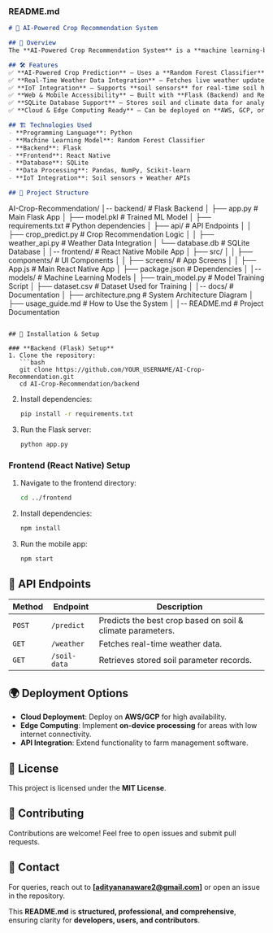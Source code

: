 ### **README.md**  

```markdown
# 🌱 AI-Powered Crop Recommendation System  

## 🚀 Overview  
The **AI-Powered Crop Recommendation System** is a **machine learning-based web and mobile application** that helps farmers determine the best crops to grow based on **soil nutrients (NPK), pH, temperature, humidity, and rainfall**. The system leverages **IoT sensors and real-time weather data** to provide **accurate, data-driven insights** for precision farming.  

## 🛠️ Features  
✅ **AI-Powered Crop Prediction** – Uses a **Random Forest Classifier** to recommend the best crops.  
✅ **Real-Time Weather Data Integration** – Fetches live weather updates via APIs.  
✅ **IoT Integration** – Supports **soil sensors** for real-time soil health monitoring.  
✅ **Web & Mobile Accessibility** – Built with **Flask (Backend) and React Native (Mobile App)**.  
✅ **SQLite Database Support** – Stores soil and climate data for analysis.  
✅ **Cloud & Edge Computing Ready** – Can be deployed on **AWS, GCP, or IoT edge devices**.  

## 🏗️ Technologies Used  
- **Programming Language**: Python  
- **Machine Learning Model**: Random Forest Classifier  
- **Backend**: Flask  
- **Frontend**: React Native  
- **Database**: SQLite  
- **Data Processing**: Pandas, NumPy, Scikit-learn  
- **IoT Integration**: Soil sensors + Weather APIs  

## 📁 Project Structure  
```
AI-Crop-Recommendation/
│-- backend/                # Flask Backend
│   ├── app.py              # Main Flask App
│   ├── model.pkl           # Trained ML Model
│   ├── requirements.txt     # Python dependencies
│   ├── api/                # API Endpoints
│   │   ├── crop_predict.py  # Crop Recommendation Logic
│   │   ├── weather_api.py   # Weather Data Integration
│   └── database.db         # SQLite Database
│
│-- frontend/               # React Native Mobile App
│   ├── src/
│   │   ├── components/      # UI Components
│   │   ├── screens/         # App Screens
│   │   ├── App.js          # Main React Native App
│   ├── package.json        # Dependencies
│
│-- models/                 # Machine Learning Models
│   ├── train_model.py       # Model Training Script
│   ├── dataset.csv          # Dataset Used for Training
│
│-- docs/                   # Documentation
│   ├── architecture.png     # System Architecture Diagram
│   ├── usage_guide.md       # How to Use the System
│
│-- README.md                # Project Documentation
```

## 🎯 Installation & Setup  

### **Backend (Flask) Setup**  
1. Clone the repository:  
   ```bash
   git clone https://github.com/YOUR_USERNAME/AI-Crop-Recommendation.git
   cd AI-Crop-Recommendation/backend
   ```
2. Install dependencies:  
   ```bash
   pip install -r requirements.txt
   ```
3. Run the Flask server:  
   ```bash
   python app.py
   ```

### **Frontend (React Native) Setup**  
1. Navigate to the frontend directory:  
   ```bash
   cd ../frontend
   ```
2. Install dependencies:  
   ```bash
   npm install
   ```
3. Run the mobile app:  
   ```bash
   npm start
   ```

## 📌 API Endpoints  
| Method | Endpoint           | Description |
|--------|-------------------|-------------|
| `POST` | `/predict`        | Predicts the best crop based on soil & climate parameters. |
| `GET`  | `/weather`        | Fetches real-time weather data. |
| `GET`  | `/soil-data`      | Retrieves stored soil parameter records. |

## 🌍 Deployment Options  
- **Cloud Deployment**: Deploy on **AWS/GCP** for high availability.  
- **Edge Computing**: Implement **on-device processing** for areas with low internet connectivity.  
- **API Integration**: Extend functionality to farm management software.  

## 📜 License  
This project is licensed under the **MIT License**.  

## 🤝 Contributing  
Contributions are welcome! Feel free to open issues and submit pull requests.  

## 📧 Contact  
For queries, reach out to **[adityananaware2@gmail.com]** or open an issue in the repository.  


This **README.md** is **structured, professional, and comprehensive**, ensuring clarity for **developers, users, and contributors**.  
